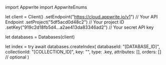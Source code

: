 import Appwrite
import AppwriteEnums

let client = Client()
    .setEndpoint("https://cloud.appwrite.io/v1") // Your API Endpoint
    .setProject("5df5acd0d48c2") // Your project ID
    .setKey("919c2d18fb5d4...a2ae413da83346ad2") // Your secret API key

let databases = Databases(client)

let index = try await databases.createIndex(
    databaseId: "[DATABASE_ID]",
    collectionId: "[COLLECTION_ID]",
    key: "",
    type: .key,
    attributes: [],
    orders: [] // optional
)

